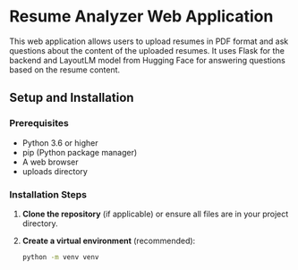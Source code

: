 # Resume Analyzer Web Application

This web application allows users to upload resumes in PDF format and ask questions about the content of the uploaded resumes. It uses Flask for the backend and LayoutLM model from Hugging Face for answering questions based on the resume content.

## Setup and Installation

### Prerequisites

- Python 3.6 or higher
- pip (Python package manager)
- A web browser
- uploads directory

### Installation Steps

1. **Clone the repository** (if applicable) or ensure all files are in your project directory.

2. **Create a virtual environment** (recommended):
   
   ```bash
   python -m venv venv
